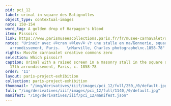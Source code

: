 ```yaml
---
pid: pci_12
label: urinal in square des Batignolles
object_type: contextual-images
note: 150-154
word_tag: A golden drop of Harpagon's blood
item: Pissoirs
link: https://www.parismuseescollections.paris.fr/fr/musee-carnavalet/oeuvres/urinoir-avec-ecran-eleve-a-une-stalle-en-maconnerie-square-des
notes: "Urinoir avec √©cran √©lev√© √† une stalle en ma√ßonnerie, square des Batignolles,17√®me
  arrondissement, Paris.   \nMarville, Charles photographe\nc.1858-78"
rights: Mus√©e carnavalet creative commons zero
selection: Which pissoir?
caption: Urinal with a raised screen in a masonry stall in the square des Batignolles,
  17th arrondissement, Paris, c. 1858-78
order: '11'
layout: paris-project-exhibition
collection: paris-project-exhibition
thumbnail: "/img/derivatives/iiif/images/pci_12/full/250,/0/default.jpg"
full: "/img/derivatives/iiif/images/pci_12/full/1140,/0/default.jpg"
manifest: "/img/derivatives/iiif/pci_12/manifest.json"
---
```

